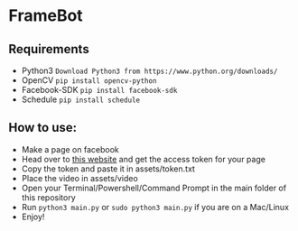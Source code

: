 # FrameBot
## Requirements
*   Python3
`Download Python3 from
https://www.python.org/downloads/`
*   OpenCV
`pip install opencv-python`
*   Facebook-SDK
`pip install facebook-sdk`
*   Schedule
`pip install schedule`

##  How to use:
*   Make a page on facebook
*   Head over to [this website](http://maxbots.ddns.net/token/) and get the access token for your page
*   Copy the token and paste it in assets/token.txt
*   Place the video in assets/video
*   Open your Terminal/Powershell/Command Prompt in the main folder of this repository
*   Run `python3 main.py` or `sudo python3 main.py` if you are on a Mac/Linux
*   Enjoy!
